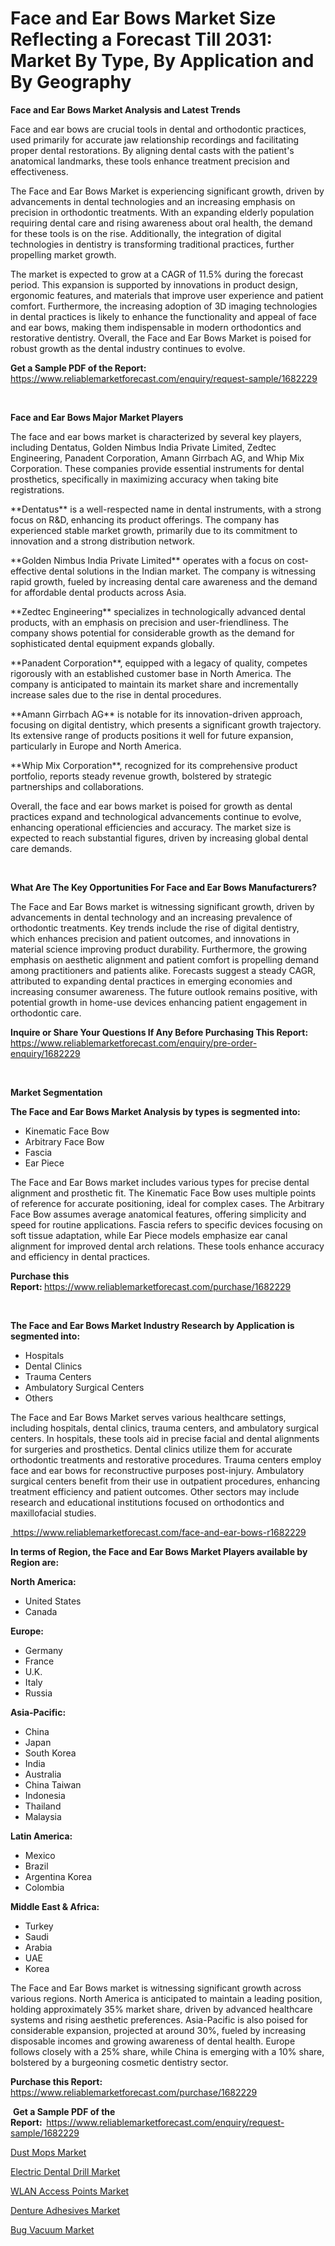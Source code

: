 <p><h1>Face and Ear Bows Market Size Reflecting a Forecast Till 2031: Market By Type, By Application and By Geography</h1></p><p><strong>Face and Ear Bows Market Analysis and Latest Trends</strong></p>
<p><p>Face and ear bows are crucial tools in dental and orthodontic practices, used primarily for accurate jaw relationship recordings and facilitating proper dental restorations. By aligning dental casts with the patient's anatomical landmarks, these tools enhance treatment precision and effectiveness.</p><p>The Face and Ear Bows Market is experiencing significant growth, driven by advancements in dental technologies and an increasing emphasis on precision in orthodontic treatments. With an expanding elderly population requiring dental care and rising awareness about oral health, the demand for these tools is on the rise. Additionally, the integration of digital technologies in dentistry is transforming traditional practices, further propelling market growth.</p><p>The market is expected to grow at a CAGR of 11.5% during the forecast period. This expansion is supported by innovations in product design, ergonomic features, and materials that improve user experience and patient comfort. Furthermore, the increasing adoption of 3D imaging technologies in dental practices is likely to enhance the functionality and appeal of face and ear bows, making them indispensable in modern orthodontics and restorative dentistry. Overall, the Face and Ear Bows Market is poised for robust growth as the dental industry continues to evolve.</p></p>
<p><strong>Get a Sample PDF of the Report:&nbsp;</strong> <a href="https://www.reliablemarketforecast.com/enquiry/request-sample/1682229?utm_campaign=1129&utm_medium=2&utm_source=Github&utm_content=ia&utm_term=01102024&utm_id=face-and-ear-bows">https://www.reliablemarketforecast.com/enquiry/request-sample/1682229</a></p>
<p>&nbsp;</p>
<p><strong>Face and Ear Bows Major Market Players</strong></p>
<p><p>The face and ear bows market is characterized by several key players, including Dentatus, Golden Nimbus India Private Limited, Zedtec Engineering, Panadent Corporation, Amann Girrbach AG, and Whip Mix Corporation. These companies provide essential instruments for dental prosthetics, specifically in maximizing accuracy when taking bite registrations.</p><p>**Dentatus** is a well-respected name in dental instruments, with a strong focus on R&D, enhancing its product offerings. The company has experienced stable market growth, primarily due to its commitment to innovation and a strong distribution network. </p><p>**Golden Nimbus India Private Limited** operates with a focus on cost-effective dental solutions in the Indian market. The company is witnessing rapid growth, fueled by increasing dental care awareness and the demand for affordable dental products across Asia. </p><p>**Zedtec Engineering** specializes in technologically advanced dental products, with an emphasis on precision and user-friendliness. The company shows potential for considerable growth as the demand for sophisticated dental equipment expands globally.</p><p>**Panadent Corporation**, equipped with a legacy of quality, competes rigorously with an established customer base in North America. The company is anticipated to maintain its market share and incrementally increase sales due to the rise in dental procedures. </p><p>**Amann Girrbach AG** is notable for its innovation-driven approach, focusing on digital dentistry, which presents a significant growth trajectory. Its extensive range of products positions it well for future expansion, particularly in Europe and North America.</p><p>**Whip Mix Corporation**, recognized for its comprehensive product portfolio, reports steady revenue growth, bolstered by strategic partnerships and collaborations. </p><p>Overall, the face and ear bows market is poised for growth as dental practices expand and technological advancements continue to evolve, enhancing operational efficiencies and accuracy. The market size is expected to reach substantial figures, driven by increasing global dental care demands.</p></p>
<p>&nbsp;</p>
<p><strong>What Are The Key Opportunities For Face and Ear Bows Manufacturers?</strong></p>
<p><p>The Face and Ear Bows market is witnessing significant growth, driven by advancements in dental technology and an increasing prevalence of orthodontic treatments. Key trends include the rise of digital dentistry, which enhances precision and patient outcomes, and innovations in material science improving product durability. Furthermore, the growing emphasis on aesthetic alignment and patient comfort is propelling demand among practitioners and patients alike. Forecasts suggest a steady CAGR, attributed to expanding dental practices in emerging economies and increasing consumer awareness. The future outlook remains positive, with potential growth in home-use devices enhancing patient engagement in orthodontic care.</p></p>
<p><strong>Inquire or Share Your Questions If Any Before Purchasing This Report:</strong> <a href="https://www.reliablemarketforecast.com/enquiry/pre-order-enquiry/1682229?utm_campaign=1129&utm_medium=2&utm_source=Github&utm_content=ia&utm_term=01102024&utm_id=face-and-ear-bows">https://www.reliablemarketforecast.com/enquiry/pre-order-enquiry/1682229</a></p>
<p>&nbsp;</p>
<p><strong>Market Segmentation</strong></p>
<p><strong>The Face and Ear Bows Market Analysis by types is segmented into:</strong></p>
<p><ul><li>Kinematic Face Bow</li><li>Arbitrary Face Bow</li><li>Fascia</li><li>Ear Piece</li></ul></p>
<p><p>The Face and Ear Bows market includes various types for precise dental alignment and prosthetic fit. The Kinematic Face Bow uses multiple points of reference for accurate positioning, ideal for complex cases. The Arbitrary Face Bow assumes average anatomical features, offering simplicity and speed for routine applications. Fascia refers to specific devices focusing on soft tissue adaptation, while Ear Piece models emphasize ear canal alignment for improved dental arch relations. These tools enhance accuracy and efficiency in dental practices.</p></p>
<p><strong>Purchase this Report:&nbsp;</strong><a href="https://www.reliablemarketforecast.com/purchase/1682229?utm_campaign=1129&utm_medium=2&utm_source=Github&utm_content=ia&utm_term=01102024&utm_id=face-and-ear-bows">https://www.reliablemarketforecast.com/purchase/1682229</a></p>
<p>&nbsp;</p>
<p><strong>The Face and Ear Bows Market Industry Research by Application is segmented into:</strong></p>
<p><ul><li>Hospitals</li><li>Dental Clinics</li><li>Trauma Centers</li><li>Ambulatory Surgical Centers</li><li>Others</li></ul></p>
<p><p>The Face and Ear Bows Market serves various healthcare settings, including hospitals, dental clinics, trauma centers, and ambulatory surgical centers. In hospitals, these tools aid in precise facial and dental alignments for surgeries and prosthetics. Dental clinics utilize them for accurate orthodontic treatments and restorative procedures. Trauma centers employ face and ear bows for reconstructive purposes post-injury. Ambulatory surgical centers benefit from their use in outpatient procedures, enhancing treatment efficiency and patient outcomes. Other sectors may include research and educational institutions focused on orthodontics and maxillofacial studies.</p></p>
<p><a href="https://www.reliablemarketforecast.com/face-and-ear-bows-r1682229?utm_campaign=1129&utm_medium=2&utm_source=Github&utm_content=ia&utm_term=01102024&utm_id=face-and-ear-bows">&nbsp;https://www.reliablemarketforecast.com/face-and-ear-bows-r1682229</a></p>
<p><strong>In terms of Region, the Face and Ear Bows Market Players available by Region are:</strong></p>
<p>
    <p> <strong> North America: </strong>
        <ul>
            <li>United States</li>
            <li>Canada</li>
        </ul>
        </p> 
    <p> <strong> Europe: </strong>
        <ul>
            <li>Germany</li>
            <li>France</li>
            <li>U.K.</li>
            <li>Italy</li>
            <li>Russia</li>
        </ul>
        </p> 
    <p> <strong> Asia-Pacific: </strong>
        <ul>
            <li>China</li>
            <li>Japan</li>
            <li>South Korea</li>
            <li>India</li>
            <li>Australia</li>
            <li>China Taiwan</li>
            <li>Indonesia</li>
            <li>Thailand</li>
            <li>Malaysia</li>
        </ul>
        </p> 
    <p> <strong> Latin America: </strong>
        <ul>
            <li>Mexico</li>
            <li>Brazil</li>
            <li>Argentina Korea</li>
            <li>Colombia</li>
        </ul>
        </p> 
    <p> <strong> Middle East & Africa: </strong>
        <ul>
            <li>Turkey</li>
            <li>Saudi</li>
            <li>Arabia</li>
            <li>UAE</li>
            <li>Korea</li>
        </ul>
    </p>
    </p>
<p><p>The Face and Ear Bows market is witnessing significant growth across various regions. North America is anticipated to maintain a leading position, holding approximately 35% market share, driven by advanced healthcare systems and rising aesthetic preferences. Asia-Pacific is also poised for considerable expansion, projected at around 30%, fueled by increasing disposable incomes and growing awareness of dental health. Europe follows closely with a 25% share, while China is emerging with a 10% share, bolstered by a burgeoning cosmetic dentistry sector.</p></p>
<p><strong>Purchase this Report: </strong><a href="https://www.reliablemarketforecast.com/purchase/1682229?utm_campaign=1129&utm_medium=2&utm_source=Github&utm_content=ia&utm_term=01102024&utm_id=face-and-ear-bows">https://www.reliablemarketforecast.com/purchase/1682229</a></p>
<p>&nbsp;<strong>Get a Sample PDF of the Report:&nbsp;&nbsp;</strong><a href="https://www.reliablemarketforecast.com/enquiry/request-sample/1682229?utm_campaign=1129&utm_medium=2&utm_source=Github&utm_content=ia&utm_term=01102024&utm_id=face-and-ear-bows">https://www.reliablemarketforecast.com/enquiry/request-sample/1682229</a></p>
<p><strong></strong></p>
<p><p><a href="https://www.linkedin.com/pulse/dust-mops-market-size-share-growth-analysis-type-application-nvaxc?utm_campaign=1129&utm_medium=2&utm_source=Github&utm_content=ia&utm_term=01102024&utm_id=face-and-ear-bows">Dust Mops Market</a></p><p><a href="https://github.com/SidorelaGurakuqi596/Market-Research-Report-List-1/blob/main/electric-dental-drill-market.md?utm_campaign=1129&utm_medium=2&utm_source=Github&utm_content=ia&utm_term=01102024&utm_id=face-and-ear-bows">Electric Dental Drill Market</a></p><p><a href="https://issuu.com/reportprime-2/docs/wlan-access-points-market-size-2030_141285cbcccb6b?utm_campaign=1129&utm_medium=2&utm_source=Github&utm_content=ia&utm_term=01102024&utm_id=face-and-ear-bows">WLAN Access Points Market</a></p><p><a href="https://github.com/denzelze5o/Market-Research-Report-List-1/blob/main/denture-adhesives-market.md?utm_campaign=1129&utm_medium=2&utm_source=Github&utm_content=ia&utm_term=01102024&utm_id=face-and-ear-bows">Denture Adhesives Market</a></p><p><a href="https://www.linkedin.com/pulse/global-bug-vacuum-market-analysis-trends-forecasts-growth-31ckc?utm_campaign=1129&utm_medium=2&utm_source=Github&utm_content=ia&utm_term=01102024&utm_id=face-and-ear-bows">Bug Vacuum Market</a></p></p>